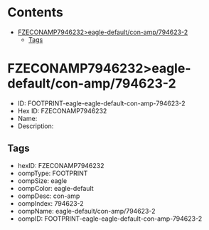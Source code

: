 



Contents
========

* [FZECONAMP7946232>eagle-default/con-amp/794623-2](#fzeconamp7946232eagle-defaultcon-amp794623-2)
	* [Tags](#tags)

# FZECONAMP7946232>eagle-default/con-amp/794623-2

- ID: FOOTPRINT-eagle-eagle-default-con-amp-794623-2
- Hex ID: FZECONAMP7946232
- Name: 
- Description: 

## Tags

- hexID: FZECONAMP7946232
- oompType: FOOTPRINT
- oompSize: eagle
- oompColor: eagle-default
- oompDesc: con-amp
- oompIndex: 794623-2
- oompName: eagle-default/con-amp/794623-2
- oompID: FOOTPRINT-eagle-eagle-default-con-amp-794623-2
